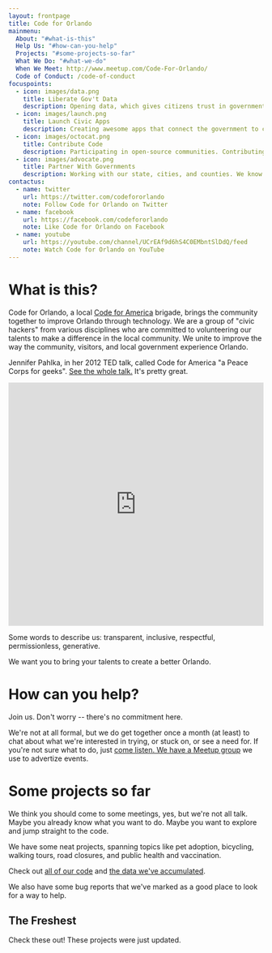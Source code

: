 ```yaml
---
layout: frontpage
title: Code for Orlando
mainmenu:
  About: "#what-is-this"
  Help Us: "#how-can-you-help"
  Projects: "#some-projects-so-far"
  What We Do: "#what-we-do"
  When We Meet: http://www.meetup.com/Code-For-Orlando/
  Code of Conduct: /code-of-conduct
focuspoints:
  - icon: images/data.png
    title: Liberate Gov't Data
    description: Opening data, which gives citizens trust in government, smoothes processes, and aids the economy.
  - icon: images/launch.png
    title: Launch Civic Apps
    description: Creating awesome apps that connect the government to citizens.
  - icon: images/octocat.png
    title: Contribute Code
    description: Participating in open-source communities. Contributing all our code to other CfA brigades.
  - icon: images/advocate.png
    title: Partner With Governments
    description: Working with our state, cities, and counties. We know we can't do it alone.
contactus:
  - name: twitter
    url: https://twitter.com/codefororlando
    note: Follow Code for Orlando on Twitter
  - name: facebook
    url: https://facebook.com/codefororlando
    note: Like Code for Orlando on Facebook
  - name: youtube
    url: https://youtube.com/channel/UCrEAf9d6hS4C0EMbntSlDdQ/feed
    note: Watch Code for Orlando on YouTube
---
```


What is this?
=============

Code for Orlando, a local 
[Code for America](https://www.codeforamerica.org/about/values/) brigade,
brings the community together to improve Orlando through technology. We are a
group of "civic hackers" from various disciplines who are committed to
volunteering our talents to make a difference in the local community. We unite
to improve the way the community, visitors, and local government experience
Orlando.

Jennifer Pahlka, in her 2012 TED talk, called Code for America "a
Peace Corps for geeks". 
<span class="videoframe"><a href="http://www.ted.com/talks/jennifer_pahlka_coding_a_better_government">See the whole talk.</a> It's pretty great.</span><!--- link to video shows up only when narrow screen -->

<iframe class="videoframe" src="https://embed-ssl.ted.com/talks/jennifer_pahlka_coding_a_better_government.html" width="100%" height="480" frameborder="0" scrolling="no" webkitAllowFullScreen mozallowfullscreen allowFullScreen></iframe><!--- embedded video shows up only on wide screen -->

Some words to describe us:  transparent, inclusive, respectful, permissionless,
generative.

We want you to bring your talents to create a better Orlando.

How can you help?
=================

Join us.  Don't worry -- there's no commitment here.

We're not at all formal, but we do get together once a month (at least) to
chat about what we're interested in trying, or stuck on, or see a need for.  If
you're not sure what to do, just [come listen. We have a Meetup
group](http://www.meetup.com/Code-For-Orlando/) we use to advertize events.

<ul id="upcoming-meetup-events"></ul><!--- This is programatically filled. -->


Some projects so far
====================

We think you should come to some meetings, yes, but we're not all talk.  Maybe
you already know what you want to do. Maybe you want to explore and jump
straight to the code. 

We have some neat projects, spanning topics like pet adoption, bicycling,
walking tours, road closures, and public health and vaccination.

Check out [all of our code](https://github.com/cforlando/) and [the
data we've accumulated](https://brigades.opendatanetwork.com/brigade?brigade=Code%20for%20Orlando).

We also have some bug reports that we've marked as a good place to look for a way to help.

<ul id="help-needed-bugs"></ul><script src="images/cfo-help-bugs.js"></script><script>document.fill_help_needed_bugs_list([{% for repository in site.github.public_repositories %}[{{ repository.description | jsonify }} || {{ repository.title | jsonify }}, {{ repository.html_url || jsonify }}, {{ repository.issues_url | jsonify }}, {{ repository.contributors_url | jsonify}}],{% endfor %}]);</script>

The Freshest
------------

Check these out! These projects were just updated.

<ol class="flatlist" id="most-recently-updated-repos"></ol><!--- This is programatically filled. -->

<!---

{{ site.github }}

-->

